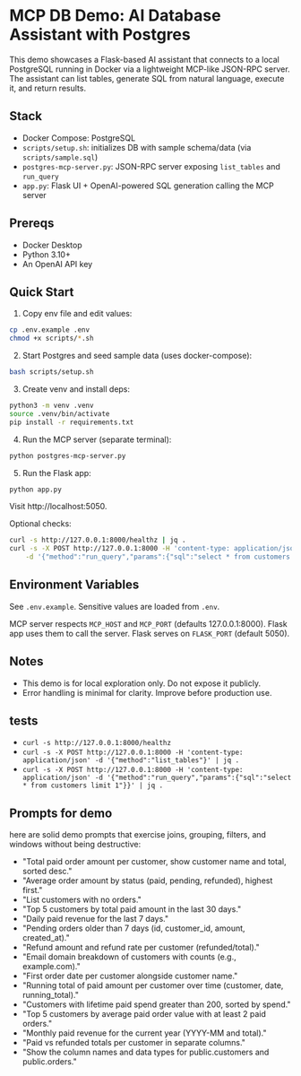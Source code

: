 # MCP DB Demo: AI Database Assistant with Postgres

This demo showcases a Flask-based AI assistant that connects to a local PostgreSQL running in Docker via a lightweight MCP-like JSON-RPC server. The assistant can list tables, generate SQL from natural language, execute it, and return results.

## Stack
- Docker Compose: PostgreSQL
- `scripts/setup.sh`: initializes DB with sample schema/data (via `scripts/sample.sql`)
- `postgres-mcp-server.py`: JSON-RPC server exposing `list_tables` and `run_query`
- `app.py`: Flask UI + OpenAI-powered SQL generation calling the MCP server

## Prereqs
- Docker Desktop
- Python 3.10+
- An OpenAI API key

## Quick Start
1. Copy env file and edit values:
```bash
cp .env.example .env
chmod +x scripts/*.sh
```

2. Start Postgres and seed sample data (uses docker-compose):
```bash
bash scripts/setup.sh
```

3. Create venv and install deps:
```bash
python3 -m venv .venv
source .venv/bin/activate
pip install -r requirements.txt
```

4. Run the MCP server (separate terminal):
```bash
python postgres-mcp-server.py
```

5. Run the Flask app:
```bash
python app.py
```

Visit http://localhost:5050.

Optional checks:
```bash
curl -s http://127.0.0.1:8000/healthz | jq .
curl -s -X POST http://127.0.0.1:8000 -H 'content-type: application/json' \
	-d '{"method":"run_query","params":{"sql":"select * from customers limit 2"}}' | jq .
```

## Environment Variables
See `.env.example`. Sensitive values are loaded from `.env`.

MCP server respects `MCP_HOST` and `MCP_PORT` (defaults 127.0.0.1:8000). Flask app uses them to call the server. Flask serves on `FLASK_PORT` (default 5050).

## Notes
- This demo is for local exploration only. Do not expose it publicly.
- Error handling is minimal for clarity. Improve before production use.
## tests
- ``curl -s http://127.0.0.1:8000/healthz``
- ``curl -s -X POST http://127.0.0.1:8000 -H 'content-type: application/json' -d '{"method":"list_tables"}' | jq .``
- ``curl -s -X POST http://127.0.0.1:8000 -H 'content-type: application/json' -d '{"method":"run_query","params":{"sql":"select * from customers limit 1"}}' | jq .``

## Prompts for demo 
here are solid demo prompts that exercise joins, grouping, filters, and windows without being destructive:  

- "Total paid order amount per customer, show customer name and total, sorted desc."
- "Average order amount by status (paid, pending, refunded), highest first."
- "List customers with no orders."
- "Top 5 customers by total paid amount in the last 30 days."
- "Daily paid revenue for the last 7 days."
- "Pending orders older than 7 days (id, customer_id, amount, created_at)."
- "Refund amount and refund rate per customer (refunded/total)."
- "Email domain breakdown of customers with counts (e.g., example.com)."
- "First order date per customer alongside customer name."
- "Running total of paid amount per customer over time (customer, date, running_total)."
- "Customers with lifetime paid spend greater than 200, sorted by spend."
- "Top 5 customers by average paid order value with at least 2 paid orders."
- "Monthly paid revenue for the current year (YYYY-MM and total)."
- "Paid vs refunded totals per customer in separate columns."
- "Show the column names and data types for public.customers and public.orders."
